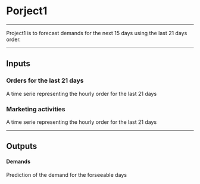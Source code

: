 # Porject1

-----------------------

Project1 is to forecast demands for the next 15 days using the last 21 days order.

-----------------------
## Inputs
### Orders for the last 21 days

A time serie representing the hourly order for the last 21 days



### Marketing activities

A time serie representing the hourly order for the last 21 days

-----------------------
## Outputs
#### Demands
Prediction of the demand for the forseeable days


